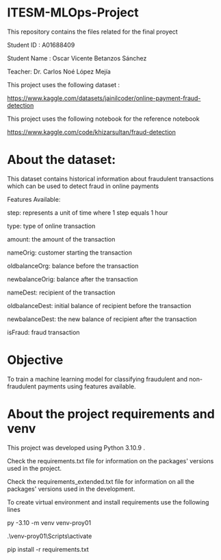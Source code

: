 # ITESM-MLOps-Project
This repository contains the files related for the final proyect 

Student ID : A01688409

Student Name : Oscar Vicente Betanzos Sánchez

Teacher: Dr. Carlos Noé López Mejía

This project uses the following dataset : 

https://www.kaggle.com/datasets/jainilcoder/online-payment-fraud-detection

This project uses the following notebook for the reference notebook

https://www.kaggle.com/code/khizarsultan/fraud-detection

# About the dataset: 
This dataset contains historical information about fraudulent transactions which can be used to detect fraud in online payments

Features Available:

step: represents a unit of time where 1 step equals 1 hour

type: type of online transaction

amount: the amount of the transaction

nameOrig: customer starting the transaction

oldbalanceOrg: balance before the transaction

newbalanceOrig: balance after the transaction

nameDest: recipient of the transaction

oldbalanceDest: initial balance of recipient before the transaction

newbalanceDest: the new balance of recipient after the transaction

isFraud: fraud transaction 


# Objective

To train a machine learning model for classifying fraudulent and non-fraudulent payments using features available.

# About the project requirements and venv
This project was developed using Python 3.10.9 .

Check the requirements.txt file for information on the packages' versions used in the project.

Check the requirements_extended.txt file for information on all the packages' versions used in the development.

To create virtual environment and install requirements use the following lines

py -3.10 -m venv venv-proy01

.\venv-proy01\Scripts\activate

pip install -r requirements.txt

